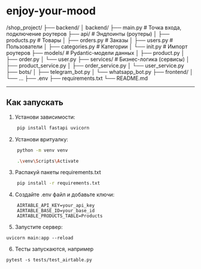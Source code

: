 # enjoy-your-mood

/shop_project/
├── backend/
│ backend/
├── main.py # Точка входа, подключение роутеров
├── api/ # Эндпоинты (роутеры)
│ ├── products.py # Товары
│ ├── orders.py # Заказы
│ ├── users.py # Пользователи
│ ├── categories.py # Категории
│ └── init.py # Импорт роутеров
├── models/ # Pydantic-модели данных
│ ├── product.py
│ ├── order.py
│ └── user.py
├── services/ # Бизнес-логика (сервисы)
│ ├── product_service.py
│ ├── order_service.py
│ └── user_service.py
├── bots/
│ ├── telegram_bot.py
│ └── whatsapp_bot.py
├── frontend/
│ └── ...
├── .env
├── requirements.txt
└── README.md

---

## Как запускать

1. Установи зависимости:

```bash
    pip install fastapi uvicorn

```

2. Установи вритуалку:

```bash
    python -m venv venv

    .\venv\Scripts\Activate
```

3. Распакуй пакеты requirements.txt

```bash
    pip install -r requirements.txt
```

4. Создайте .env файл и добавьте ключи:

```
    AIRTABLE_API_KEY=your_api_key
    AIRTABLE_BASE_ID=your_base_id
    AIRTABLE_PRODUCTS_TABLE=Products
```

5. Запустите сервер:

```
uvicorn main:app --reload
```

6. Тесты запускаются, например

```
pytest -s tests/test_airtable.py
```
